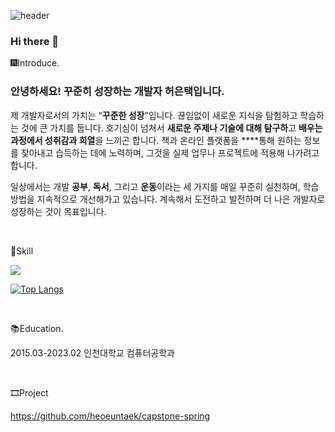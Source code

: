 


![header](https://capsule-render.vercel.app/api?type=wave&color=auto&height=300&section=header&text=Hello%20I'm%20EunTaek&fontSize=90)


### Hi there 👋

🎆Introduce.

### 안녕하세요! 꾸준히 **성장하는 개발자** 허은택입니다.

제 개발자로서의 가치는 “**꾸준한 성장**”입니다. 끊임없이 새로운 지식을 탐험하고 학습하는 것에 큰 가치를 둡니다. 호기심이 넘쳐서 **새로운 주제나 기술에 대해 탐구하**고 **배우는 과정에서 성취감과 희열**을 느끼곤 합니다. 책과 온라인 플랫폼을 ****통해 원하는 정보를 찾아내고 습득하는 데에 노력하며, 그것을 실제 업무나 프로젝트에 적용해 나가려고 합니다. 

일상에서는 개발 **공부**, **독서**, 그리고 **운동**이라는 세 가지를 매일 꾸준히 실천하며, 학습 방법을 지속적으로 개선해가고 있습니다. 계속해서 도전하고 발전하며 더 나은 개발자로 성장하는 것이 목표입니다.

<br/>

🎈Skill

<img src="https://img.shields.io/badge/Spring-6DB33F?style=flat&logo=Spring&logoColor=white"/>

[![Top Langs](https://github-readme-stats.vercel.app/api/top-langs/?username=heoeuntaek&langs_count=8)](https://github.com/heoeuntaek/github-readme-stats)

<br/>

📚Education.

2015.03-2023.02 인천대학교 컴퓨터공학과

<br/>

🎞Project

https://github.com/heoeuntaek/capstone-spring

